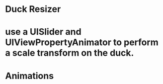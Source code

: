 # Duck Resizer
# use a UISlider and UIViewPropertyAnimator to perform a scale transform on the duck. 
# Animations
